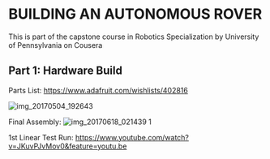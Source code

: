 # BUILDING AN AUTONOMOUS ROVER
This is part of the capstone course in Robotics Specialization by University of Pennsylvania on Cousera
## Part 1: Hardware Build
Parts List: https://www.adafruit.com/wishlists/402816

![img_20170504_192643](https://user-images.githubusercontent.com/23693651/27317578-5b730764-5555-11e7-99e1-de35b920827c.jpg)

Final Assembly:
![img_20170618_021439 1](https://user-images.githubusercontent.com/23693651/27317581-60388c9c-5555-11e7-879d-6c8bbe5c8f5d.jpg)

1st Linear Test Run:
https://www.youtube.com/watch?v=JKuvPJvMov0&feature=youtu.be
